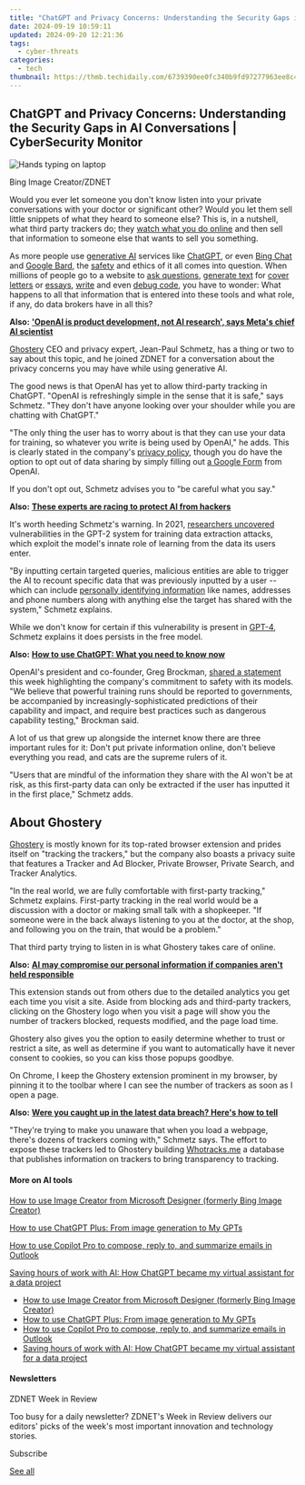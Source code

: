 ```yaml
---
title: "ChatGPT and Privacy Concerns: Understanding the Security Gaps in AI Conversations | CyberSecurity Monitor"
date: 2024-09-19 10:59:11
updated: 2024-09-20 12:21:36
tags:
  - cyber-threats
categories:
  - tech
thumbnail: https://thmb.techidaily.com/6739390ee0fc340b9fd97277963ee8c4fb9d6425e2a9f2aebfeaf1a00361bc20.jpg
---
```


## ChatGPT and Privacy Concerns: Understanding the Security Gaps in AI Conversations | CyberSecurity Monitor

![Hands typing on laptop](https://www.zdnet.com/a/img/resize/a3fc5bd3c42a830699d0db3a9840b2de39959abc/2023/04/13/2d5ea2ef-2d4f-4e97-b289-e13b37c04115/hands-typing.jpg?auto=webp&width=1280)

Bing Image Creator/ZDNET

Would you ever let someone you don't know listen into your private conversations with your doctor or significant other? Would you let them sell little snippets of what they heard to someone else? This is, in a nutshell, what third party trackers do; they [watch what you do online](https://www.zdnet.com/article/amid-ai-craze-what-will-it-take-for-firms-to-take-data-security-seriously/) and then sell that information to someone else that wants to sell you something. 

As more people use [generative AI](https://www.zdnet.com/article/just-how-big-is-this-new-generative-ai-think-internet-level-disruption/) services like [ChatGPT](https://www.zdnet.com/article/what-is-chatgpt-and-why-does-it-matter-heres-everything-you-need-to-know/), or even [Bing Chat](https://www.zdnet.com/article/what-is-the-new-bing-heres-everything-you-need-to-know/) and [Google Bard](https://www.zdnet.com/article/what-is-google-bard-heres-everything-you-need-to-know/), the [safety](https://www.zdnet.com/article/the-white-house-seeks-your-opinion-on-chatgpt-and-ai-tools-for-safety-policy/) and ethics of it all comes into question. When millions of people go to a website to [ask questions](https://www.zdnet.com/article/how-to-write-better-chatgpt-prompts/), [generate text](https://www.zdnet.com/article/how-to-use-chatgpt/) for [cover letters](https://www.zdnet.com/article/how-to-use-chatgpt-to-write-a-cover-letter/) or [essays](https://www.zdnet.com/article/how-to-use-chatgpt-to-write-an-essay/), [write](https://www.zdnet.com/article/how-to-use-chatgpt-to-write-code/) and even [debug code](https://www.zdnet.com/article/okay-so-chatgpt-just-debugged-my-code-for-real/), you have to wonder: What happens to all that information that is entered into these tools and what role, if any, do data brokers have in all this?

**Also:** [**'OpenAI is product development, not AI research', says Meta's chief AI scientist**](https://www.zdnet.com/article/openai-is-product-development-its-not-ai-research-says-metas-chief-ai-scientist-lecun/)

[Ghostery](https://www.ghostery.com/) CEO and privacy expert, Jean-Paul Schmetz, has a thing or two to say about this topic, and he joined ZDNET for a conversation about the privacy concerns you may have while using generative AI. 

The good news is that OpenAI has yet to allow third-party tracking in ChatGPT. "OpenAI is refreshingly simple in the sense that it is safe," says Schmetz. "They don't have anyone looking over your shoulder while you are chatting with ChatGPT."

"The only thing the user has to worry about is that they can use your data for training, so whatever you write is being used by OpenAI," he adds. This is clearly stated in the company's [privacy policy](https://openai.com/policies/privacy-policy), though you do have the option to opt out of data sharing by simply filling out [a Google Form](https://docs.google.com/forms/d/1t2y-arKhcjlKc1I5ohl9Gb16t6Sq-iaybVFEbLFFjaI/viewform?ts=63cec7c0&edit%5Frequested=true) from OpenAI. 

If you don't opt out, Schmetz advises you to "be careful what you say." 

**Also:** [**These experts are racing to protect AI from hackers**](https://www.zdnet.com/in-depth/innovation/these-experts-are-racing-to-protect-ai-from-hackers-time-is-running-out/#link=%7B%22linkText%22:%22%3Cstrong%3EThese%20experts%20are%20racing%20to%20protect%20AI%20from%20hackers.%20Time%20is%20running%20out%20%3C/strong%3E%22,%22target%22:%22%5Fblank%22,%22href%22:%22https://www.zdnet.com/in-depth/innovation/these-experts-are-racing-to-protect-ai-from-hackers-time-is-running-out/%22,%22role%22:%22standard%22,%22absolute%22:%22%22%7D)

It's worth heeding Schmetz's warning. In 2021, [researchers uncovered](https://www.usenix.org/system/files/sec21-carlini-extracting.pdf) vulnerabilities in the GPT-2 system for training data extraction attacks, which exploit the model's innate role of learning from the data its users enter. 

"By inputting certain targeted queries, malicious entities are able to trigger the AI to recount specific data that was previously inputted by a user -- which can include [personally identifying information](https://www.zdnet.com/article/personally-identifiable-information-pii-what-it-is-how-its-used-and-how-to-protect-it/) like names, addresses and phone numbers along with anything else the target has shared with the system," Schmetz explains. 

While we don't know for certain if this vulnerability is present in [GPT-4](https://www.zdnet.com/article/what-is-gpt-4-heres-everything-you-need-to-know/), Schmetz explains it does persists in the free model. 

**Also:** [**How to use ChatGPT: What you need to know now**](https://www.zdnet.com/article/how-to-use-chatgpt/)

OpenAI's president and co-founder, Greg Brockman, [shared a statement](https://twitter.com/gdb/status/1646183424024268800?cxt=HHwWgMDSgcbGtdgtAAAA) this week highlighting the company's commitment to safety with its models. "We believe that powerful training runs should be reported to governments, be accompanied by increasingly-sophisticated predictions of their capability and impact, and require best practices such as dangerous capability testing," Brockman said. 

A lot of us that grew up alongside the internet know there are three important rules for it: Don't put private information online, don't believe everything you read, and cats are the supreme rulers of it. 

"Users that are mindful of the information they share with the AI won't be at risk, as this first-party data can only be extracted if the user has inputted it in the first place," Schmetz adds.

## About Ghostery

[Ghostery](https://www.ghostery.com/) is mostly known for its top-rated browser extension and prides itself on "tracking the trackers," but the company also boasts a privacy suite that features a Tracker and Ad Blocker, Private Browser, Private Search, and Tracker Analytics. 

"In the real world, we are fully comfortable with first-party tracking," Schmetz explains. First-party tracking in the real world would be a discussion with a doctor or making small talk with a shopkeeper. "If someone were in the back always listening to you at the doctor, at the shop, and following you on the train, that would be a problem." 

That third party trying to listen in is what Ghostery takes care of online.

**Also:** [**AI may compromise our personal information if companies aren't held responsible**](https://www.zdnet.com/article/amid-ai-craze-what-will-it-take-for-firms-to-take-data-security-seriously/)

This extension stands out from others due to the detailed analytics you get each time you visit a site. Aside from blocking ads and third-party trackers, clicking on the Ghostery logo when you visit a page will show you the number of trackers blocked, requests modified, and the page load time. 

Ghostery also gives you the option to easily determine whether to trust or restrict a site, as well as determine if you want to automatically have it never consent to cookies, so you can kiss those popups goodbye. 

On Chrome, I keep the Ghostery extension prominent in my browser, by pinning it to the toolbar where I can see the number of trackers as soon as I open a page. 

**Also:** [**Were you caught up in the latest data breach? Here's how to tell**](https://www.zdnet.com/article/were-you-caught-up-in-the-latest-data-breach-heres-how-to-tell/)

"They're trying to make you unaware that when you load a webpage, there's dozens of trackers coming with," Schmetz says. The effort to expose these trackers led to Ghostery building [Whotracks.me](https://whotracks.me/) a database that publishes information on trackers to bring transparency to tracking.

#### More on AI tools

[How to use Image Creator from Microsoft Designer (formerly Bing Image Creator)](https://www.zdnet.com/article/how-to-use-bing-image-creator-microsoft-designer/ "How to use Image Creator from Microsoft Designer (formerly Bing Image Creator)")

[How to use ChatGPT Plus: From image generation to My GPTs](https://www.zdnet.com/article/how-to-use-chatgpt-plus-from-gpt-4o-to-interactive-tables/ "How to use ChatGPT Plus: From image generation to My GPTs")

[How to use Copilot Pro to compose, reply to, and summarize emails in Outlook](https://www.zdnet.com/article/how-to-use-copilot-pro-to-compose-reply-to-and-summarize-emails-in-outlook/ "How to use Copilot Pro to compose, reply to, and summarize emails in Outlook")

[Saving hours of work with AI: How ChatGPT became my virtual assistant for a data project](https://www.zdnet.com/article/saving-hours-of-work-with-ai-how-chatgpt-became-my-virtual-assistant-for-a-data-project/ "Saving hours of work with AI: How ChatGPT became my virtual assistant for a data project")

* [How to use Image Creator from Microsoft Designer (formerly Bing Image Creator)](https://www.zdnet.com/article/how-to-use-bing-image-creator-microsoft-designer/ "How to use Image Creator from Microsoft Designer (formerly Bing Image Creator)")
* [How to use ChatGPT Plus: From image generation to My GPTs](https://www.zdnet.com/article/how-to-use-chatgpt-plus-from-gpt-4o-to-interactive-tables/ "How to use ChatGPT Plus: From image generation to My GPTs")
* [How to use Copilot Pro to compose, reply to, and summarize emails in Outlook](https://www.zdnet.com/article/how-to-use-copilot-pro-to-compose-reply-to-and-summarize-emails-in-outlook/ "How to use Copilot Pro to compose, reply to, and summarize emails in Outlook")
* [Saving hours of work with AI: How ChatGPT became my virtual assistant for a data project](https://www.zdnet.com/article/saving-hours-of-work-with-ai-how-chatgpt-became-my-virtual-assistant-for-a-data-project/ "Saving hours of work with AI: How ChatGPT became my virtual assistant for a data project")

#### Newsletters

ZDNET Week in Review

Too busy for a daily newsletter? ZDNET's Week in Review delivers our editors' picks of the week's most important innovation and technology stories.

 Subscribe

[See all](https://www.zdnet.com/newsletters/)

<ins class="adsbygoogle"
     style="display:block"
     data-ad-format="autorelaxed"
     data-ad-client="ca-pub-7571918770474297"
     data-ad-slot="1223367746"></ins>



<ins class="adsbygoogle"
     style="display:block"
     data-ad-client="ca-pub-7571918770474297"
     data-ad-slot="8358498916"
     data-ad-format="auto"
     data-full-width-responsive="true"></ins>

